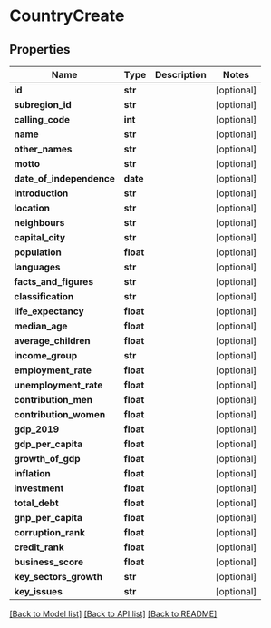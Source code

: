 # CountryCreate

## Properties
Name | Type | Description | Notes
------------ | ------------- | ------------- | -------------
**id** | **str** |  | [optional] 
**subregion_id** | **str** |  | [optional] 
**calling_code** | **int** |  | [optional] 
**name** | **str** |  | [optional] 
**other_names** | **str** |  | [optional] 
**motto** | **str** |  | [optional] 
**date_of_independence** | **date** |  | [optional] 
**introduction** | **str** |  | [optional] 
**location** | **str** |  | [optional] 
**neighbours** | **str** |  | [optional] 
**capital_city** | **str** |  | [optional] 
**population** | **float** |  | [optional] 
**languages** | **str** |  | [optional] 
**facts_and_figures** | **str** |  | [optional] 
**classification** | **str** |  | [optional] 
**life_expectancy** | **float** |  | [optional] 
**median_age** | **float** |  | [optional] 
**average_children** | **float** |  | [optional] 
**income_group** | **str** |  | [optional] 
**employment_rate** | **float** |  | [optional] 
**unemployment_rate** | **float** |  | [optional] 
**contribution_men** | **float** |  | [optional] 
**contribution_women** | **float** |  | [optional] 
**gdp_2019** | **float** |  | [optional] 
**gdp_per_capita** | **float** |  | [optional] 
**growth_of_gdp** | **float** |  | [optional] 
**inflation** | **float** |  | [optional] 
**investment** | **float** |  | [optional] 
**total_debt** | **float** |  | [optional] 
**gnp_per_capita** | **float** |  | [optional] 
**corruption_rank** | **float** |  | [optional] 
**credit_rank** | **float** |  | [optional] 
**business_score** | **float** |  | [optional] 
**key_sectors_growth** | **str** |  | [optional] 
**key_issues** | **str** |  | [optional] 

[[Back to Model list]](../README.md#documentation-for-models) [[Back to API list]](../README.md#documentation-for-api-endpoints) [[Back to README]](../README.md)


